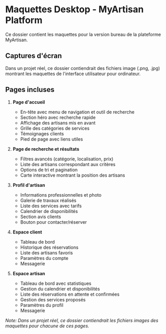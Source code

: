 # Maquettes Desktop - MyArtisan Platform

Ce dossier contient les maquettes pour la version bureau de la plateforme MyArtisan.

## Captures d'écran

Dans un projet réel, ce dossier contiendrait des fichiers image (.png, .jpg) montrant les maquettes de l'interface utilisateur pour ordinateur.

## Pages incluses

1. **Page d'accueil**
   - En-tête avec menu de navigation et outil de recherche
   - Section héro avec recherche rapide
   - Affichage des artisans mis en avant
   - Grille des catégories de services
   - Témoignages clients
   - Pied de page avec liens utiles

2. **Page de recherche et résultats**
   - Filtres avancés (catégorie, localisation, prix)
   - Liste des artisans correspondant aux critères
   - Options de tri et pagination
   - Carte interactive montrant la position des artisans

3. **Profil d'artisan**
   - Informations professionnelles et photo
   - Galerie de travaux réalisés
   - Liste des services avec tarifs
   - Calendrier de disponibilités
   - Section avis clients
   - Bouton pour contacter/réserver

4. **Espace client**
   - Tableau de bord
   - Historique des réservations
   - Liste des artisans favoris
   - Paramètres du compte
   - Messagerie

5. **Espace artisan**
   - Tableau de bord avec statistiques
   - Gestion du calendrier et disponibilités
   - Liste des réservations en attente et confirmées
   - Gestion des services proposés
   - Paramètres du profil
   - Messagerie

*Note: Dans un projet réel, ce dossier contiendrait les fichiers images des maquettes pour chacune de ces pages.*